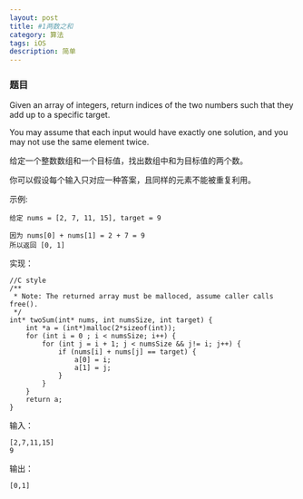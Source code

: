 ```yaml
---
layout: post
title: #1两数之和 
category: 算法
tags: iOS
description: 简单
--- 
```

### 题目

Given an array of integers, return indices of the two numbers such that they add up to a specific target.

You may assume that each input would have exactly one solution, and you may not use the same element twice.

给定一个整数数组和一个目标值，找出数组中和为目标值的两个数。

你可以假设每个输入只对应一种答案，且同样的元素不能被重复利用。

示例:

	给定 nums = [2, 7, 11, 15], target = 9
	
	因为 nums[0] + nums[1] = 2 + 7 = 9
	所以返回 [0, 1]

实现：

	//C style
	/**
	 * Note: The returned array must be malloced, assume caller calls free().
	 */
	int* twoSum(int* nums, int numsSize, int target) {
	    int *a = (int*)malloc(2*sizeof(int));
	    for (int i = 0 ; i < numsSize; i++) {
	        for (int j = i + 1; j < numsSize && j!= i; j++) {
	            if (nums[i] + nums[j] == target) {
	                a[0] = i;
	                a[1] = j;
	            }
	        }
	    }
	    return a;
	}

输入：
	
	[2,7,11,15]
	9

输出：

	[0,1]
